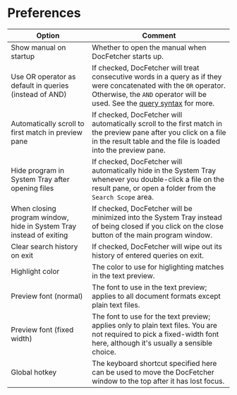 Preferences
===========
Option  |  Comment
--------|---------
Show manual on startup  |  Whether to open the manual when DocFetcher starts up.
Use OR operator as default in queries (instead of AND)  |  If checked, DocFetcher will treat consecutive words in a query as if they were concatenated with the `OR` operator. Otherwise, the `AND` operator will be used. See the [query syntax](Query_Syntax.html) for more.
Automatically scroll to first match in preview pane  |  If checked, DocFetcher will automatically scroll to the first match in the preview pane after you click on a file in the result table and the file is loaded into the preview pane.
Hide program in System Tray after opening files  |  If checked, DocFetcher will automatically hide in the System Tray whenever you double-click a file on the result pane, or open a folder from the `Search Scope` area.
When closing program window, hide in System Tray instead of exiting  |  If checked, DocFetcher will be minimized into the System Tray instead of being closed if you click on the close button of the main program window.
Clear search history on exit  |  If checked, DocFetcher will wipe out its history of entered queries on exit.
Highlight color  |  The color to use for higlighting matches in the text preview.
Preview font (normal)  |  The font to use in the text preview; applies to all document formats except plain text files.
Preview font (fixed width)  |  The font to use for the text preview; applies only to plain text files. You are not required to pick a fixed-width font here, although it's usually a sensible choice.
Global hotkey  |  The keyboard shortcut specified here can be used to move the DocFetcher window to the top after it has lost focus.
